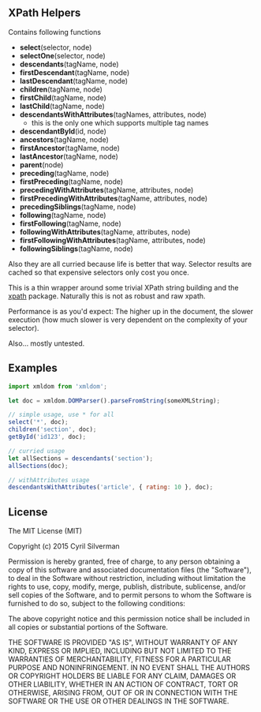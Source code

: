 ## XPath Helpers

Contains following functions

* **select**(selector, node)
* **selectOne**(selector, node)
* **descendants**(tagName, node)
* **firstDescendant**(tagName, node)
* **lastDescendant**(tagName, node)
* **children**(tagName, node)
* **firstChild**(tagName, node)
* **lastChild**(tagName, node)
* **descendantsWithAttributes**(tagNames, attributes, node)
  * this is the only one which supports multiple tag names
* **descendantById**(id, node)
* **ancestors**(tagName, node)
* **firstAncestor**(tagName, node)
* **lastAncestor**(tagName, node)
* **parent**(node)
* **preceding**(tagName, node)
* **firstPreceding**(tagName, node)
* **precedingWithAttributes**(tagName, attributes, node)
* **firstPrecedingWithAttributes**(tagName, attributes, node)
* **precedingSiblings**(tagName, node)
* **following**(tagName, node)
* **firstFollowing**(tagName, node)
* **followingWithAttributes**(tagName, attributes, node)
* **firstFollowingWithAttributes**(tagName, attributes, node)
* **followingSiblings**(tagName, node)

Also they are all curried because life is better that way. Selector results are cached so that expensive selectors only cost you once.

This is a thin wrapper around some trivial XPath string building and the [xpath](https://github.com/goto100/xpath) package. Naturally this is not as robust and raw xpath.

Performance is as you'd expect: The higher up in the document, the slower execution (how much slower is very dependent on the complexity of your selector).

Also... mostly untested.

## Examples

```javascript
import xmldom from 'xmldom';

let doc = xmldom.DOMParser().parseFromString(someXMLString);

// simple usage, use * for all
select('*', doc);
children('section', doc);
getById('id123', doc);

// curried usage
let allSections = descendants('section');
allSections(doc);

// withAttributes usage
descendantsWithAttributes('article', { rating: 10 }, doc);
```

## License

The MIT License (MIT)

Copyright (c) 2015 Cyril Silverman

Permission is hereby granted, free of charge, to any person obtaining a copy
of this software and associated documentation files (the "Software"), to deal
in the Software without restriction, including without limitation the rights
to use, copy, modify, merge, publish, distribute, sublicense, and/or sell
copies of the Software, and to permit persons to whom the Software is
furnished to do so, subject to the following conditions:

The above copyright notice and this permission notice shall be included in
all copies or substantial portions of the Software.

THE SOFTWARE IS PROVIDED "AS IS", WITHOUT WARRANTY OF ANY KIND, EXPRESS OR
IMPLIED, INCLUDING BUT NOT LIMITED TO THE WARRANTIES OF MERCHANTABILITY,
FITNESS FOR A PARTICULAR PURPOSE AND NONINFRINGEMENT. IN NO EVENT SHALL THE
AUTHORS OR COPYRIGHT HOLDERS BE LIABLE FOR ANY CLAIM, DAMAGES OR OTHER
LIABILITY, WHETHER IN AN ACTION OF CONTRACT, TORT OR OTHERWISE, ARISING FROM,
OUT OF OR IN CONNECTION WITH THE SOFTWARE OR THE USE OR OTHER DEALINGS IN
THE SOFTWARE.